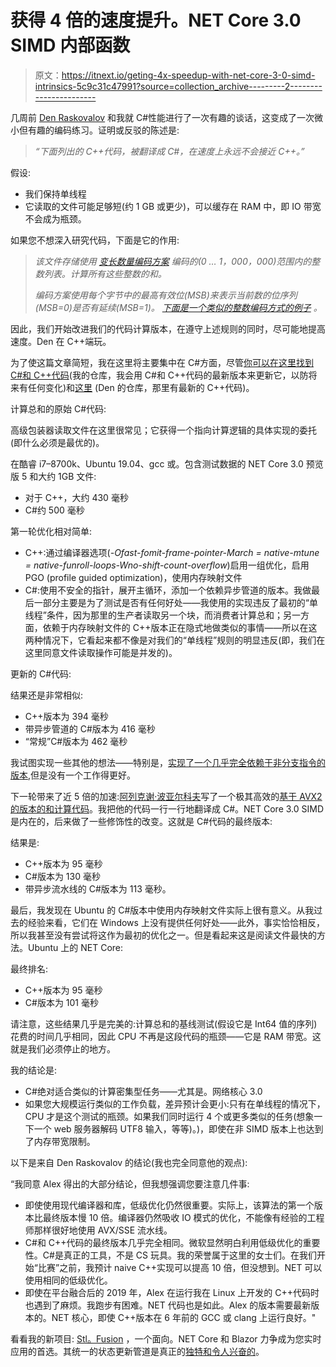# 获得 4 倍的速度提升。NET Core 3.0 SIMD 内部函数

> 原文：<https://itnext.io/geting-4x-speedup-with-net-core-3-0-simd-intrinsics-5c9c31c47991?source=collection_archive---------2----------------------->

几周前 [Den Raskovalov](https://twitter.com/denplusplus) 和我就 C#性能进行了一次有趣的谈话，这变成了一次微小但有趣的编码练习。证明或反驳的陈述是:

> *“下面列出的 C++代码，被翻译成 C#，在速度上永远不会接近 C++。”*

假设:

*   我们保持单线程
*   它读取的文件可能足够短(约 1 GB 或更少)，可以缓存在 RAM 中，即 IO 带宽不会成为瓶颈。

如果您不想深入研究代码，下面是它的作用:

> *该文件存储使用* [*变长数量编码方案*](https://en.wikipedia.org/wiki/Variable-length_quantity) *编码的(0 … 1，000，000)范围内的整数列表。计算所有这些整数的和。*
> 
> *编码方案使用每个字节中的最高有效位(MSB)来表示当前数的位序列(MSB=0)是否有延续(MSB=1)。* [*下面是一个类似的整数编码方式的例子*](https://en.wikipedia.org/wiki/Variable-length_quantity#Examples) *。*

因此，我们开始改进我们的代码计算版本，在遵守上述规则的同时，尽可能地提高速度。Den 在 C++端玩。

为了使这篇文章简短，我在这里将主要集中在 C#方面，尽管[你可以在这里找到 C#和 C++代码](https://github.com/alexyakunin/YetAnotherStupidBenchmark)(我的仓库，我会用 C#和 C++代码的最新版本来更新它，以防将来有任何变化)和[这里](https://github.com/evilmucedin/yetanotherstupidbenchmark/) (Den 的仓库，那里有最新的 C++代码)。

计算总和的原始 C#代码:

高级包装器读取文件在这里很常见；它获得一个指向计算逻辑的具体实现的委托(即什么必须是最优的)。

在酷睿 i7–8700k、Ubuntu 19.04、gcc 或。包含测试数据的 NET Core 3.0 预览版 5 和大约 1GB 文件:

*   对于 C++，大约 430 毫秒
*   C#约 500 毫秒

第一轮优化相对简单:

*   C++:通过编译器选项(*-Ofast-fomit-frame-pointer-March = native-mtune = native-funroll-loops-Wno-shift-count-overflow*)启用一组优化，启用 PGO (profile guided optimization)，使用内存映射文件
*   C#:使用不安全的指针，展开主循环，添加一个依赖异步管道的版本。我做最后一部分主要是为了测试是否有任何好处——我使用的实现违反了最初的“单线程”条件，因为那里的生产者读取另一个块，而消费者计算总和；另一方面，依赖于内存映射文件的 C++版本正在隐式地做类似的事情——所以在这两种情况下，它看起来都不像是对我们的“单线程”规则的明显违反(即，我们在这里同意文件读取操作可能是并发的)。

更新的 C#代码:

结果还是非常相似:

*   C++版本为 394 毫秒
*   带异步管道的 C#版本为 416 毫秒
*   “常规”C#版本为 462 毫秒

我试图实现一些其他的想法——特别是，[实现了一个几乎完全依赖于非分支指令的版本](https://github.com/alexyakunin/YetAnotherStupidBenchmark/blob/master/DotNetCore/Program.cs#L315),但是没有一个工作得更好。

下一轮带来了近 5 倍的加速:[阿列克谢·波亚尔科夫](https://www.facebook.com/alexey.poyarkov.18)写了一个极其高效的[基于 AVX2 的版本的和计算代码](https://github.com/alexyakunin/YetAnotherStupidBenchmark/blob/master/Cpp/main.cpp#L127)。我把他的代码一行一行地翻译成 C#。NET Core 3.0 SIMD 是内在的，后来做了一些修饰性的改变。这就是 C#代码的最终版本:

结果是:

*   C++版本为 95 毫秒
*   C#版本为 130 毫秒
*   带异步流水线的 C#版本为 113 毫秒。

最后，我发现在 Ubuntu 的 C#版本中使用内存映射文件实际上很有意义。从我过去的经验来看，它们在 Windows 上没有提供任何好处——此外，事实恰恰相反，所以我甚至没有尝试将这作为最初的优化之一。但是看起来这是阅读文件最快的方法。Ubuntu 上的 NET Core:

最终排名:

*   C++版本为 95 毫秒
*   C#版本为 101 毫秒

请注意，这些结果几乎是完美的:计算总和的基线测试(假设它是 Int64 值的序列)花费的时间几乎相同，因此 CPU 不再是这段代码的瓶颈——它是 RAM 带宽。这就是我们必须停止的地方。

我的结论是:

*   C#绝对适合类似的计算密集型任务——尤其是。网络核心 3.0
*   如果您大规模运行类似的工作负载，差异预计会更小:只有在单线程的情况下，CPU 才是这个测试的瓶颈。如果我们同时运行 4 个或更多类似的任务(想象一下一个 web 服务器解码 UTF8 输入，等等)。)，即使在非 SIMD 版本上也达到了内存带宽限制。

以下是来自 Den Raskovalov 的结论(我也完全同意他的观点):

“我同意 Alex 得出的大部分结论，但我想强调您要注意几件事:

*   即使使用现代编译器和库，低级优化仍然很重要。实际上，该算法的第一个版本比最终版本慢 10 倍。编译器仍然吸收 IO 模式的优化，不能像有经验的工程师那样很好地使用 AVX/SSE 流水线。
*   C#和 C++代码的最终版本几乎完全相同。微软显然明白利用低级优化的重要性。C#是真正的工具，不是 CS 玩具。我的荣誉属于这里的女士们。在我们开始“比赛”之前，我预计 naive C++实现可以提高 10 倍，但没想到。NET 可以使用相同的低级优化。
*   即使在平台融合后的 2019 年，Alex 在运行我在 Linux 上开发的 C++代码时也遇到了麻烦。我跑步有困难。NET 代码也是如此。Alex 的版本需要最新版本的。NET 核心，即使 C++版本在 6 年前的 GCC 或 clang 上运行良好。"

看看我的新项目: [Stl。Fusion](https://github.com/servicetitan/Stl.Fusion) ，一个面向。NET Core 和 Blazor 力争成为您实时应用的首选。其统一的状态更新管道是真正的[独特和令人兴奋的](https://medium.com/@alexyakunin/stl-fusion-in-simple-terms-65b1975967ab)。